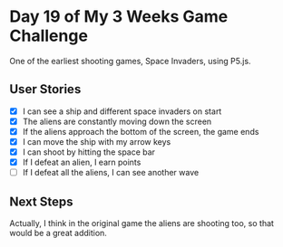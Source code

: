 # Day 19 of My 3 Weeks Game Challenge

One of the earliest shooting games, Space Invaders, using P5.js.

## User Stories

- [x] I can see a ship and different space invaders on start
- [x] The aliens are constantly moving down the screen
- [x] If the aliens approach the bottom of the screen, the game ends
- [x] I can move the ship with my arrow keys
- [x] I can shoot by hitting the space bar
- [x] If I defeat an alien, I earn points
- [ ] If I defeat all the aliens, I can see another wave

## Next Steps

Actually, I think in the original game the aliens are shooting too, so that would be a great addition.
